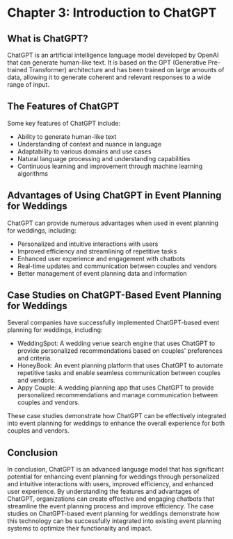 Chapter 3: Introduction to ChatGPT
==================================

What is ChatGPT?
----------------

ChatGPT is an artificial intelligence language model developed by OpenAI that can generate human-like text. It is based on the GPT (Generative Pre-trained Transformer) architecture and has been trained on large amounts of data, allowing it to generate coherent and relevant responses to a wide range of input.

The Features of ChatGPT
-----------------------

Some key features of ChatGPT include:

* Ability to generate human-like text
* Understanding of context and nuance in language
* Adaptability to various domains and use cases
* Natural language processing and understanding capabilities
* Continuous learning and improvement through machine learning algorithms

Advantages of Using ChatGPT in Event Planning for Weddings
----------------------------------------------------------

ChatGPT can provide numerous advantages when used in event planning for weddings, including:

* Personalized and intuitive interactions with users
* Improved efficiency and streamlining of repetitive tasks
* Enhanced user experience and engagement with chatbots
* Real-time updates and communication between couples and vendors
* Better management of event planning data and information

Case Studies on ChatGPT-Based Event Planning for Weddings
---------------------------------------------------------

Several companies have successfully implemented ChatGPT-based event planning for weddings, including:

* WeddingSpot: A wedding venue search engine that uses ChatGPT to provide personalized recommendations based on couples' preferences and criteria.
* HoneyBook: An event planning platform that uses ChatGPT to automate repetitive tasks and enable seamless communication between couples and vendors.
* Appy Couple: A wedding planning app that uses ChatGPT to provide personalized recommendations and manage communication between couples and vendors.

These case studies demonstrate how ChatGPT can be effectively integrated into event planning for weddings to enhance the overall experience for both couples and vendors.

Conclusion
----------

In conclusion, ChatGPT is an advanced language model that has significant potential for enhancing event planning for weddings through personalized and intuitive interactions with users, improved efficiency, and enhanced user experience. By understanding the features and advantages of ChatGPT, organizations can create effective and engaging chatbots that streamline the event planning process and improve efficiency. The case studies on ChatGPT-based event planning for weddings demonstrate how this technology can be successfully integrated into existing event planning systems to optimize their functionality and impact.
